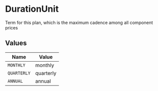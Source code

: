 # DurationUnit

Term for this plan, which is the maximum cadence among all component prices


## Values

| Name        | Value       |
| ----------- | ----------- |
| `MONTHLY`   | monthly     |
| `QUARTERLY` | quarterly   |
| `ANNUAL`    | annual      |